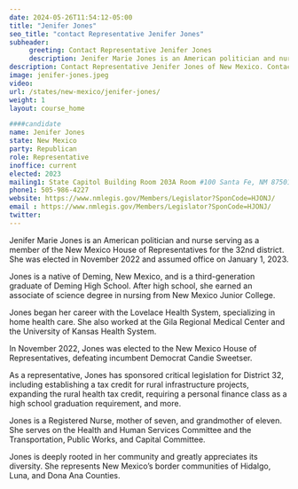 ```yaml
---
date: 2024-05-26T11:54:12-05:00
title: "Jenifer Jones"
seo_title: "contact Representative Jenifer Jones"
subheader:
     greeting: Contact Representative Jenifer Jones
     description: Jenifer Marie Jones is an American politician and nurse serving as a member of the New Mexico House of Representatives for the 32nd district. She was elected in November 2022 and assumed office on January 1, 2023. 
description: Contact Representative Jenifer Jones of New Mexico. Contact information for Jenifer Jones includes email address, phone number, and mailing address.
image: jenifer-jones.jpeg
video:
url: /states/new-mexico/jenifer-jones/
weight: 1
layout: course_home

####candidate
name: Jenifer Jones
state: New Mexico
party: Republican
role: Representative
inoffice: current
elected: 2023
mailing1: State Capitol Building Room 203A Room #100 Santa Fe, NM 87501
phone1: 505-986-4227
website: https://www.nmlegis.gov/Members/Legislator?SponCode=HJONJ/
email : https://www.nmlegis.gov/Members/Legislator?SponCode=HJONJ/
twitter: 
---
```

Jenifer Marie Jones is an American politician and nurse serving as a member of the New Mexico House of Representatives for the 32nd district. She was elected in November 2022 and assumed office on January 1, 2023. 

Jones is a native of Deming, New Mexico, and is a third-generation graduate of Deming High School. After high school, she earned an associate of science degree in nursing from New Mexico Junior College. 

Jones began her career with the Lovelace Health System, specializing in home health care. She also worked at the Gila Regional Medical Center and the University of Kansas Health System. 

In November 2022, Jones was elected to the New Mexico House of Representatives, defeating incumbent Democrat Candie Sweetser. 

As a representative, Jones has sponsored critical legislation for District 32, including establishing a tax credit for rural infrastructure projects, expanding the rural health tax credit, requiring a personal finance class as a high school graduation requirement, and more. 

Jones is a Registered Nurse, mother of seven, and grandmother of eleven. She serves on the Health and Human Services Committee and the Transportation, Public Works, and Capital Committee. 

Jones is deeply rooted in her community and greatly appreciates its diversity. She represents New Mexico’s border communities of Hidalgo, Luna, and Dona Ana Counties.

